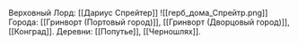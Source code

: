 
Верховный Лорд: [[Дариус Спрейтер]]
![[герб_дома_Спрейтр.png]]
Города: [[Гринворт (Портовый город)]], [[Гринворт (Дворцовый город)]], [[Конград]].
Деревни: [[Попутье]], [[Черношлях]].